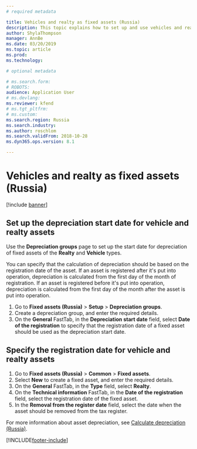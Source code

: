 ```yaml
---
# required metadata

title: Vehicles and realty as fixed assets (Russia)
description: This topic explains how to set up and use vehicles and realty as fixed assets for Russia.
author: ShylaThompson
manager: AnnBe
ms.date: 03/20/2019
ms.topic: article
ms.prod: 
ms.technology: 

# optional metadata

# ms.search.form: 
# ROBOTS: 
audience: Application User
# ms.devlang: 
ms.reviewer: kfend
# ms.tgt_pltfrm: 
# ms.custom: 
ms.search.region: Russia
ms.search.industry: 
ms.author: roschlom
ms.search.validFrom: 2018-10-28
ms.dyn365.ops.version: 8.1

---
```


# Vehicles and realty as fixed assets (Russia)

[!include [banner](../includes/banner.md)]

## Set up the depreciation start date for vehicle and realty assets

Use the **Depreciation groups** page to set up the start date for depreciation of fixed assets of the **Realty** and **Vehicle** types.

You can specify that the calculation of depreciation should be based on the registration date of the asset. If an asset is registered after it's put into operation, depreciation is calculated from the first day of the month of registration. If an asset is registered before it's put into operation, depreciation is calculated from the first day of the month after the asset is put into operation.

1. Go to **Fixed assets (Russia)** \> **Setup** \> **Depreciation groups**.
2. Create a depreciation group, and enter the required details.
3. On the **General** FastTab, in the **Depreciation start date** field, select **Date of the registration** to specify that the registration date of a fixed asset should be used as the depreciation start date.

## Specify the registration date for vehicle and realty assets

1. Go to **Fixed assets (Russia)** \> **Common** \> **Fixed assets**.
2. Select **New** to create a fixed asset, and enter the required details.
3. On the **General** FastTab, in the **Type** field, select **Realty**.
4. On the **Technical information** FastTab, in the **Date of the registration** field, select the registration date of the fixed asset.
5. In the **Removal from the register date** field, select the date when the asset should be removed from the tax register.

For more information about asset depreciation, see [Calculate depreciation (Russia)](rus-depreciation-calculation.md).


[!INCLUDE[footer-include](../../includes/footer-banner.md)]